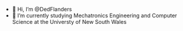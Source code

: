 - 👋 Hi, I’m @DedFlanders
- 🌱 I’m currently studying Mechatronics Engineering and Computer Science at the Universty of New South Wales


<!---
DedFlanders/DedFlanders is a ✨ special ✨ repository because its `README.md` (this file) appears on your GitHub profile.
You can click the Preview link to take a look at your changes.
--->
